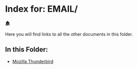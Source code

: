 # Index for: EMAIL/

[🏚️](../README.md)

Here you will find links to all the other documents in this folder.

## In this Folder:

- [Mozilla Thunderbird](/email/thunderbird.md)